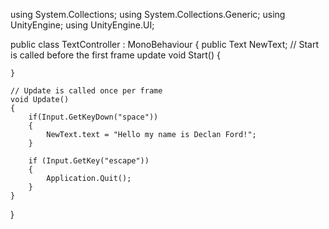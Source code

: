 using System.Collections;
using System.Collections.Generic;
using UnityEngine;
using UnityEngine.UI;

public class TextController : MonoBehaviour
{
    public Text NewText;
    // Start is called before the first frame update
    void Start()
    {
        
    }

    // Update is called once per frame
    void Update()
    {
        if(Input.GetKeyDown("space"))
        {
            NewText.text = "Hello my name is Declan Ford!"; 
        }

        if (Input.GetKey("escape"))
        {
            Application.Quit();
        }
    }
}

